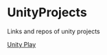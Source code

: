 # UnityProjects
Links and repos of unity projects

[Unity Play](https://play.unity.com/en/user/fd15ddf6-763c-4d80-ad65-49cfb2a75611)


